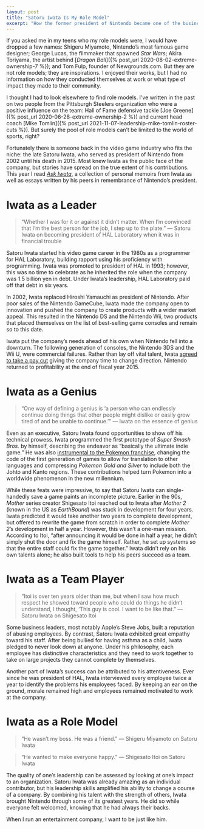 ```yaml
---
layout: post
title: "Satoru Iwata Is My Role Model"
excerpt: "How the former president of Nintendo became one of the business leaders I looked up to."
---
```


If you asked me in my teens who my role models were, I would have dropped a few names: Shigeru Miyamoto, Nintendo’s most famous game designer; George Lucas, the filmmaker that spawned _Star Wars_; Akira Toriyama, the artist behind [_Dragon Ball_]({% post_url 2020-08-02-extreme-ownership-7 %}); and Tom Fulp, founder of Newgrounds.com. But they are not role models; they are inspirations. I enjoyed their works, but I had no information on how they conducted themselves at work or what type of impact they made to their community.

I thought I had to look elsewhere to find role models. I’ve written in the past on two people from the Pittsburgh Steelers organization who were a positive influence on the team: Hall of Fame defensive tackle [Joe Greene]({% post_url 2020-06-28-extreme-ownership-2 %}) and current head coach [Mike Tomlin]({% post_url 2021-11-07-leadership-mike-tomlin-roster-cuts %}). But surely the pool of role models can’t be limited to the world of sports, right?

Fortunately there is someone back in the video game industry who fits the niche: the late Satoru Iwata, who served as president of Nintendo from 2002 until his death in 2015. Most knew Iwata as the public face of the company, but stories have spread on the true extent of his contributions. This year I read [_Ask Iwata_](https://books.apple.com/us/book/ask-iwata/id1560876526), a collection of personal memoirs from Iwata as well as essays written by his peers in remembrance of Nintendo’s president.

# Iwata as a Leader
> “Whether I was for it or against it didn’t matter. When I’m convinced that I’m the best person for the job, I step up to the plate.” — Satoru Iwata on becoming president of HAL Laboratory when it was in financial trouble

Satoru Iwata started his video game career in the 1980s as a programmer for HAL Laboratory, building rapport using his proficiency with programming. Iwata was promoted to president of HAL in 1993; however, this was no time to celebrate as he inherited the role when the company was 1.5 billion yen in debt. Under Iwata’s leadership, HAL Laboratory paid off that debt in six years.

In 2002, Iwata replaced Hiroshi Yamauchi as president of Nintendo. After poor sales of the Nintendo GameCube, Iwata made the company open to innovation and pushed the company to create products with a wider market appeal. This resulted in the Nintendo DS and the Nintendo Wii, two products that placed themselves on the list of best-selling game consoles and remain so to this date.

Iwata put the company’s needs ahead of his own when Nintendo fell into a downturn. The following generation of consoles, the Nintendo 3DS and the Wii U, were commercial failures. Rather than lay off vital talent, Iwata [agreed to take a pay cut](https://venturebeat.com/games/nintendo-president-iwata-mario-creator-miyamoto-and-other-nintendo-executives-take-pay-cut-due-to-failing-wii-u/) giving the company time to change direction. Nintendo returned to profitability at the end of fiscal year 2015.

# Iwata as a Genius
> “One way of defining a genius is ‘a person who can endlessly continue doing things that other people might dislike or easily grow tired of and be unable to continue.’” — Iwata on the essence of genius

Even as an executive, Satoru Iwata found opportunities to show off his technical prowess. Iwata programmed the first prototype of _Super Smash Bros._ by himself, describing the endeavor as “basically the ultimate indie game.” He was also [instrumental to the Pokemon franchise](https://www.inverse.com/gaming/pokemon-25-satoru-iwata), changing the code of the first generation of games to allow for translation to other languages and compressing _Pokemon Gold and Silver_ to include both the Johto and Kanto regions. These contributions helped turn Pokemon into a worldwide phenomenon in the new millennium.

While these feats were impressive, to say that Satoru Iwata can single-handedly save a game paints an incomplete picture. Earlier in the 90s, _Mother_ series creator Shigesato Itoi reached out to Iwata after _Mother 2_ (known in the US as _EarthBound_) was stuck in development for four years. Iwata predicted it would take another two years to complete development, but offered to rewrite the game from scratch in order to complete _Mother 2_’s development in half a year. However, this wasn’t a one-man mission. According to Itoi, “after announcing it would be done in half a year, he didn’t simply shut the door and fix the game himself. Rather, he set up systems so that the entire staff could fix the game together.” Iwata didn’t rely on his own talents alone; he also built tools to help his peers succeed as a team.

# Iwata as a Team Player
> “Itoi is over ten years older than me, but when I saw how much respect he showed toward people who could do things he didn’t understand, I thought, ‘This guy is cool. I want to be like that.” — Satoru Iwata on Shigesato Itoi

Some business leaders, most notably Apple’s Steve Jobs, built a reputation of abusing employees. By contrast, Satoru Iwata exhibited great empathy toward his staff. After being bullied for having asthma as a child, Iwata pledged to never look down at anyone. Under his philosophy, each employee has distinctive characteristics and they need to work together to take on large projects they cannot complete by themselves. 

Another part of Iwata’s success can be attributed to his attentiveness. Ever since he was president of HAL, Iwata interviewed every employee twice a year to identify the problems his employees faced. By keeping an ear on the ground, morale remained high and employees remained motivated to work at the company.

# Iwata as a Role Model
> “He wasn’t my boss. He was a friend.” — Shigeru Miyamoto on Satoru Iwata

> “He wanted to make everyone happy.” — Shigesato Itoi on Satoru Iwata

The quality of one’s leadership can be assessed by looking at one’s impact to an organization. Satoru Iwata was already amazing as an individual contributor, but his leadership skills amplified his ability to change a course of a company. By combining his talent with the strength of others, Iwata brought Nintendo through some of its greatest years. He did so while everyone felt welcomed, knowing that he had always their backs.

When I run an entertainment company, I want to be just like him.
